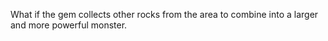 What if the gem collects other rocks from the area to combine into a larger and more powerful monster.
